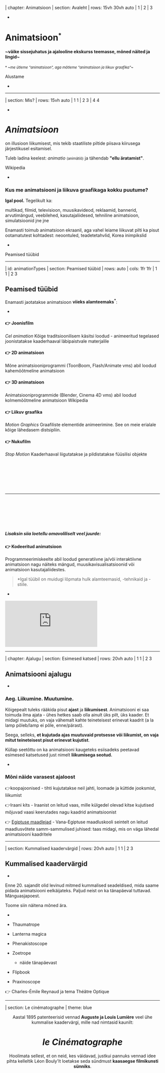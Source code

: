 | chapter: Animatsioon
| section: Avaleht
| rows: 15vh 30vh auto
| 1
| 2
| 3

-

<!-- # <big><big><big>Inf◕&shy;graafika</big></big></big> -->

<h1 style="--base:1.75vw;">Animatsioon<sup><small>*</small></sup></h1>

#### ~väike sissejuhatus ja ajalooline ekskurss teemasse, mõned näited ja lingid~

<small>* ~*me ütleme "animatsioon", aga mõtleme "animatsioon ja liikuv graafika"*~</small>


<f-link to="Mis?">Alustame</f-link> <f-arrow-icon />

-

<!-- <f-notes title="Lisa">HEi hei</f-notes> -->

---










| section: Mis?
| rows: 15vh auto
| 1 1
| 2 3
| 4 4
    


-

# <var>Animatsioon</var>

on illusioon liikumisest, mis tekib staatiliste piltide piisava kiirusega järjestikusel esitamisel.
    
Tuleb ladina keelest: <var>animatio</var> <small>(animātiō)</small> ja tähendab **"ellu äratamist"**.

<f-link to="https://en.wikipedia.org/wiki/Animation">Wikipedia</f-link>

-

### Kus me animatsiooni ja liikuva graafikaga kokku puutume?

**Igal pool.** Tegelikult ka:

multikad, filmid, televisioon, muusikavideod, reklaamid, bannerid, arvutimängud, veebilehed, kasutajaliidesed, tehniline animatsioon, simulatsioonid jne jne

Enamasti toimub animatsioon ekraanil, aga vahel leiame liikuvat pilti ka pisut ootamatutest kohtadest: <f-link to="https://www.youtube.com/watch?v=lA-dU44my-g">neoontuled</f-link>, <f-link to="https://www.youtube.com/watch?v=cj32w5z81Ak">teadetetahvlid</f-link>, <f-link to="https://www.youtube.com/watch?v=DkuVe826Pgk">Korea inimpikslid</f-link>

-

<f-link to="animationTypes">Peamised tüübid</f-link> <f-arrow-icon />

---




| id: animationTypes
| section: Peamised tüübid
| rows: auto
| cols: 1fr 1fr
| 1 1
| 2 3

## Peamised tüübid

Enamasti jaotatakse animatsioon **viieks alamteemaks<sup>*</sup>**:

-

#### 👉 Joonisfilm
<var>Cel animation</var>
Kõige traditsioonilisem käsitsi loodud - animeeritud tegelased joonistatakse kaaderhaaval läbipaistvale materjalile

#### 👉 2D animatsioon
Mõne animatsiooniprogrammi (ToonBoom, Flash/Animate vms) abil loodud kahemõõtmeline animatsioon

#### 👉 3D animatsioon
Animatsiooniprogrammide (Blender, Cinema 4D vms) abil loodud kolmemõõtmeline animatsioon
<f-link to="https://en.wikipedia.org/wiki/Computer_animation">Wikipedia</f-link>

#### 👉 Liikuv graafika
<var>Motion Graphics</var>
Graafiliste elementide animeerimine. See on meie erialale kõige lähedasem distsipliin.

#### 👉 Nukufilm
<var>Stop Motion</var>
Kaaderhaaval liigutatakse ja pildistatakse füüsilisi objekte

<hr style="margin:3vh 0" />

##### Lisaksin siia loetellu omavoliliselt veel juurde:

#### 👉 Kodeeritud animatsioon
Programmeerimiskeelte abil loodud generatiivne ja/või interaktiivne animatsioon nagu näiteks mängud, muusikavisualisatsioonid või animatsioon kasutajaliidestes.

<blockquote>

*Igal tüübil on muidugi lõpmata hulk alamteemasid, -tehnikaid ja -stiile. 

</blockquote>

-

<div class="video-responsive" style="position:sticky; top:22vh;">
    <iframe src="https://www.youtube.com/embed/NZbrdCAsYqU" frameborder="0" allow="accelerometer; autoplay; encrypted-media; gyroscope; picture-in-picture" allowfullscreen ></iframe>
</div>


---






| chapter: Ajalugu
| section: Esimesed katsed
| rows: 20vh auto
| 1 1
| 2 3

## Animat&shy;siooni ajalugu

-

### Aeg. Liikumine. Muutumine.

Kõigepealt tuleks rääkida pisut **ajast** ja **liikumisest**. Animatsiooni ei saa toimuda ilma ajata - ühes hetkes saab olla ainult üks pilt, üks kaader. Et midagi muutuks, on vaja vähemalt kahte teineteisest erinevat kaadrit (a la lamp põleb/lamp ei põle,  enne/pärast). 

Seega, selleks, **et kujutada ajas muutuvaid protsesse või liikumist, on vaja mitut teineteisest pisut erinevat kujutist**. 

Küllap seetõttu on ka animatsiooni kaugeteks esiisadeks peetavad esimesed katsetused just nimelt **liikumisega seotud.**

-

### Mõni näide varasest ajaloost

👉<f-link to="https://www.google.ee/search?num=10&hl=et&site=imghp&tbm=isch&source=hp&biw=1600&bih=742&q=cave+paintings+motion&oq=cave+paintings+motion&gs_l=img.3...3664.9478.0.10159.21.7.0.14.14.0.118.719.3j4.7.0.crnk_timediscounta..0.0...1ac.1.jPf-Qh6YNVg">koopajoonised</f-link> - tihti kujutatakse neil jahti, loomade ja küttide jooksmist, liikumist

👉<f-link to="https://en.wikipedia.org/wiki/History_of_Iranian_animation">Iraani kits</f-link> - Iraanist on leitud vaas, mille külgedel olevad kitse kujutised mõjuvad vaasi keerutades nagu kaadrid animatsioonist

👉 <a href="https://en.wikipedia.org/wiki/History_of_animation#/media/File:Egyptmotionseries.jpg" target="_blank">Egiptuse maadlejad</a> - Vana-Egiptuse maadluskooli seintelt on leitud maadlusvõtete samm-sammulised juhised: taas midagi, mis on väga lähedal animatsiooni kaadritele


---





| section: Kummalised kaadervärgid
| rows: 20vh auto
| 1 1
| 2 3

## Kummalised kaadervärgid

-

Enne 20. sajandit olid levinud mitmed kummalised seadeldised, mida saame pidada animatsiooni eelkäijateks. Paljud neist on ka tänapäeval tuttavad. Mänguasjapoest.

Toome siin näitena mõned ära.

-

- <f-link to="http://upload.wikimedia.org/wikipedia/commons/9/9f/Taumatropio_fiori_e_vaso%2C_1825.gif">Thaumatrope</f-link>
- <f-link to="http://www.youtube.com/watch?v=XzCNB6z4PUc">Lanterna magica</f-link> 
- <f-link to="http://en.wikipedia.org/wiki/Phenakistoscope">Phenakistoscope</f-link> 
- <f-link to="http://en.wikipedia.org/wiki/Zoetrope">Zoetrope</f-link> 
    - <f-link to="http://www.youtube.com/watch?v=fIdm_g8sX1A">näide tänapäevast</f-link>
- <f-link to="http://www.youtube.com/watch?v=9X7cfU4umaM">Flipbook</f-link>
- <f-link to="http://en.wikipedia.org/wiki/Praxinoscope">Praxinoscope</f-link>


👉 Charles-Émile Reynaud ja tema <f-link to="http://www.youtube.com/watch?v=TAUA6pg_EXk">Théâtre Optique</f-link>


---




| section: Le cinématographe
| theme: blue

<center style="height:75vh">
    
Aastal 1895 patenteerisid vennad **Auguste ja Louis Lumière** 
veel ühe kummalise kaadervärgi, mille nad nimtasid kaunilt:

# <f-link to="http://en.wikipedia.org/wiki/Cin%C3%A9matographe"><var>le Cinématographe</var></f-link>

Hoolimata sellest, et on neid, kes väidavad, justkui pannuks vennad idee pihta kelleltik <f-link to="https://en.wikipedia.org/wiki/L%C3%A9on_Bouly">Léon Bouly'lt</f-link> 
loetakse seda sündmust **kaasaegse filmikunsti sünniks**.
    
</center>

---




| section: 20. sajand
| cols: 1fr 3fr
| rows: 20vh auto
| 1 1
| 2 3

## Mis edasi sai?

-

Edasi ei jõua selle materjali raames enam üksikasjalikult kirjeldada, sest läks hulluks mölluks.

Paneme siia video, mis selle lühidalt kokku võtab.

Olgu lihtsalt ära märgitud, et lisaks videos näidatud Ameerikale ja Jaapanile arenes animatsioonikultuur vägevasti ka Euroopas ja Nõukogude Liidus.

Meist oleks väga kena ka neil teemadel pisut peatuda, aga hetkel pole mahti...

-

<div class="video-responsive">
    <iframe src="https://www.youtube.com/embed/mbpLpxi9rJY" frameborder="0" allow="accelerometer; autoplay; encrypted-media; gyroscope; picture-in-picture" allowfullscreen ></iframe>
</div>


---


| section: Arvutianimatsiooni ajalugu
| cols: 2fr 3fr 3fr
| rows: 15vh auto
| 1 1 1
| 2 3 4
| 2 5 6


## Arvuti&shy;animatsiooni ajalugu

-

Siin saame me tänuväärselt toetuda ülilaheda Youtube kanali <f-link to="https://www.youtube.com/channel/UCVHlFYlliwmtOCI5ohPu4Zg">picsandportraits</f-link> poolt loodud sarjas **"A Brief History of Computer Animation"**  loodud neljale videole.

Kordusena võtab selle esimene osa kokku ka palju juba läbi räägitud teemasid.

-

<div class="video-responsive">
    <iframe src="https://www.youtube.com/embed/w1kRcfs1GNs" frameborder="0" allow="accelerometer; autoplay; encrypted-media; gyroscope; picture-in-picture" allowfullscreen ></iframe>
</div>

-

<div class="video-responsive">
    <iframe src="https://www.youtube.com/embed/IhQp6eol76c" frameborder="0" allow="accelerometer; autoplay; encrypted-media; gyroscope; picture-in-picture" allowfullscreen ></iframe>
</div>

-

<div class="video-responsive">
    <iframe src="https://www.youtube.com/embed/94yYs1eVU1Y" frameborder="0" allow="accelerometer; autoplay; encrypted-media; gyroscope; picture-in-picture" allowfullscreen ></iframe>
</div>

-

<div class="video-responsive">
    <iframe src="https://www.youtube.com/embed/3PBXJhS446w" frameborder="0" allow="accelerometer; autoplay; encrypted-media; gyroscope; picture-in-picture" allowfullscreen ></iframe>
</div>

---






| section: Liikuva graafika ajalugu
| cols: 2fr 3fr
| rows: 20vh auto
| 1 1
| 2 3



## Liikuva graafika ajalugu

-

Saagu siia lõppu eraldi ka kiire pilguheit liikuva graafika ajaloole.

Lisaks sellele videole, on siin õnneks olemas üks tänuväärne <f-link to="https://www.youtube.com/playlist?list=PLgW3t2TSyvLCAMN-bP4Kh_YK8sR8YaMvi">Youtube playlist</f-link> paljude oluliste teostega, millest videos juttu, aga seal on palju muud huvitavat veel lisaks.

-

<div class="video-responsive">
    <iframe src="https://www.youtube.com/embed/eckc7fgfM0g" frameborder="0" allow="accelerometer; autoplay; encrypted-media; gyroscope; picture-in-picture" allowfullscreen ></iframe>
</div>

---



















| chapter: Animatsiooniteooria
| section: Põhimõisted
| cols: 1fr 3fr
| rows: 15vh auto
| 1 1
| 2 3
| 4 5
| 6 7
| 8 9

## Seletame lahti mõned animatsiooni põhimõisted

-

#### Kaader ehk *frame*

-

<var>Kaader</var> on üks staatiline hetk või pilt, millest animatsioon koosneb.

-

#### Kaadrisagedus ehk *framerate*

-

<var>Kaadrisagedus</var> määrab ära, mitu kaadrit/pilti ühes sekundis näidatakse. 

Tähistatakse enamasti lühendiga <var>FPS</var> (frames-per-second): kaadrit ühe sekundi kohta. 

Niisiis – ühe sekundi animeerimiseks peame looma kaadrisageduses määratud arvu pilte. Seega – mida suurem on antud animatsiooni kaadrisagedus, seda töömahukam on selle loomine. (24fps nõuab 24 kaadrit sekundi jooksul; 12fps nõuab 12, 3fps 3 pilti jne)

Traditsiooniline kaadrisagedus  oli enamasti 24fps, töömahu kokku hoidmise eesmägil kasutatakse vahel ka näiteks poole “hõredamat” sagedust, 12fps. Või siis on kaadrisagedus tehniliselt võttes ikkagi 24, aga iga eraldi pilti näidatakse meile kahe kaadri kaupa. Muidugi on võimalikud ka 12 ja 24 vahepealsed või hoopis muud variandid. 

Siin näitena üks erinevate <f-link to="https://www.youtube.com/watch?v=x_bBUhhKmpA">kaadrisageduste võrdlus</f-link>. 
Videost paistab, et tegelikult on võimalik liikumise illusiooni suht edukalt edasi anda ka 6 kaadrit sekundis, aga mida kõrgem sagedus, seda sujuvam liikumine.

-

#### Võtmekaader ehk *keyframe* ja *inbetweening* e. *tweening*  

-

Ajalooliselt (või ilmselt käib see nii ka täna) joonistas esimestes suurtes animatsioonikompaniides (nt Disney) “boss” valmis olulisemad, ehk <var>võtmekaadrid</var> (ilmekamad vaated, poosid, näoilmed jne). Võtmekaadrite vahelised kaadrid joonistas “madalama astme” animaator ja sealt tuligi mõiste <var>inbetweening</var> – inglise keeles *“between”* tähendab ju “millegi vahel”. 

See kontseptsioon on kandunud edasi tänapäevastesse animatsiooniprogrammidesse, kus animeeritava objekti alg- ja lõppkaadid, st võtmekaadrid, määrame meie ja arvuti arvutab ning kuvab meile automaatselt nende vahele jäävad kaadrid. 

Sõna *inbetweening* on aja jooksul tasapisi lühenenud mõisteks <var>tween</var>. Head eesti keelset vastet ei oskagi kahjuks tuua.

-

#### Easing ehk “kiirendus ja aeglustus” 

<blockquote>

Antud teema visualiseerimisel on loodetavasti abiks ka <f-link to="https://designstem.github.io/projects/easing/">see simulaator</f-link>

</blockquote>

-

Animeerida mingi objekti liikumist ühtlase kiirusega (ehk lineaarselt) punktist A punkti B (näiteks vasakult>paremale) on võrdlemisi lihtne – peame lihtsalt määrama järgmised asjaolud:

- mis on punkti A ja B **vahemaa** (näiteks sentimeetrites)
- mis **aja** jooksul peab animeeritav objekt punktist A punkti B jõudma (näiteks sekundites)
- kui suur on loodava animatsiooni **kaadrisagedus** (mitu kaadrit sekundis e. mis on fps)

Nende andmete põhjal saab objekti igas kaadris vaja mineva asukoha nihke võrreldes eelmise kaadriga välja arvutada järgmise valemi abil:

<blockquote>

<f-math>nihe = \frac{vahemaa}{(aeg \times fps)}<f-math> 

</blockquote>

Nagu ikka, teeme sulgudes oleva tehte kõigepealt – niisiis korrutame esmalt aja kaadrisagedusega ja siis jagame punktide A>B vahemaa saadud tulemusega.

#### Näide 1 

Oletame, et punktide A>B vahemaa on 24cm ja kaadrisagedus on 12. Kui me soovime, et objekt liiguks punktide A>B vahel 1 sekundi jooksul, siis eelpool toodud valemi järgi saame: nihe=24/(1*12)=2cm

Seega peaks igas kaadris objekt edasi liikuma 2 cm võrra. 

#### Näide 2 

Kõik jääb samaks, aga objekt liigub A>B vahel poole aeglasemalt, st 2 sekundi jooksul – saame tulemuseks: nihe=24/(2*12)=1cm igas kaadris.

#### Näide 3 
Endiselt kõik sama, aga liikumine toimub A>B vahel 3 sekundi jooksul, seega: nihe=24/(3*12)=0.66cm igas kaadris. 

#### Näide 4 
muudame prooviks teisi parameetreid. Oletame, et punktide A>B vahemaa on nüüd 48cm, kaadrisagedus endiselt 12 ja aeg 1 sekund. Valemi järgi arvutades nihe=48/(1*12)=4cm. See on sarnane näitega 1, lihtsalt A>B vahemaa on poole suurem. Seega on ka loogiline, et nüüd peab igas kaadris objekt poole suurema vahemaa läbima, et 1 sekundi jooksul punktist A punkti B jõuda. 

Lihtne, eksole.

Samas kohtame me eelpool toodud täiesti ühtlast (lineaarset) liikumist üliharva – nii liigutavad end peamiselt ainult robotid. Et animatsioonile tõeliselt “elu sisse puhuda”, peaksime püüdma reaalsust võimalikult loomutruult jäljendada (isegi kui me liigutame täiesti abstraktseid objekte, on nende liikumist reeglina meeldivam jälgida kui nad imiteerivad “päris elu” (noh, mitte viimsete peensusteni, aga enam-vähem siiski)) ja siin tulevadki mängu füüsikareeglid: kiirendus, aeglustus, gravitatsioon, inerts, hõõrdejõud, elastsus, kehade erinev kaal jne jne.

Võtame lihtsustamise mõttes esialgu mõne tuttava objekti kiirenduse ja aeglustuse. Näiteks auto ei hakka kunagi paigalt hetkega sõitma ühtlase kiirusega 100 km/h (selline stsenaarium väljendaks siis eelpool toodud lineaarset liikumist ja oleks vähemalt autos istuja jaoks võrdlemisi rõve kogemus – veel drastilisem oleks 100 km/h liikuva auto peatumine ühe hetkega – seda saab kogeda ainult täiega vastu betoonseina sõites) 

Tegelikult on ju sõitu alustades kiirus 0 ja see hakkab tasapisi suurenema (5, 10, 25, 50, 80, ...), kuni saavutab lõppkiiruse 100 km/h. 

Kui me tahame nüüd sellist sõitu alustavat autot elutruult animeerida, peaksime esimestes kaadrites liigutama autot õige pisut edasi (justkui 5km/h) ja igas järgnevas natuke rohkem (10, 25, 50) – iga kaadris toimuv nihe oleks ebaühtlane ja kogu aeg pisut suurenev. 

Pidurdades toimub vastupidine efekt – igas kaadris toimuv nihe väheneb võrreldes eelmisega.

Seda tüüpi liikumisi loomutruult animeerida nõuab juba palju suuremat kogemust kui ühtlase kiirusega lineaarset. Kui lineaarse liikumise välja arvutamiseks oli meil eespool võrdlemisi lihtne valem, siis erinevat tüüpi ebaühtlased liikumised nõuavad palju keerulisemaid arvutusi. 

Õnneks tulevad ka siin arvutianimatsioonide puhul appi animatsiooniprogrammid ja -skriptid, kus enamasti on juba sisse ehitatud erinevad easing funktsioonid. 

Aga esialgu piisab vast sellest teadmisest et ease-in tähistab objekti kiirendamist ja ease-out aeglustamist/pidurdamist. 
Lõpuks veel mõned easingute-visualiseerijate lingid, kõik pisut erinevad, aga asja olemust peaks vast aitama selgitada.

http://easings.net/ 
https://codepen.io/juliangarnier/pen/mWdraw 
https://greensock.com/ease-visualizer (seal see “Power0” on sama nagu meil siin “linear”) 

---





| section: 12 printsiipi

## 12 animatsiooni&shy;printsiipi

Kuidas erinevad objektid liikudes käituvad? Või õigemini – kuidas nad tegelikult ei käitu, aga kuidas me aitame neil ennast paremini “väljendada”.
Disney Company andis 1981 välja raamatu “12 principles of animation”
https://en.wikipedia.org/wiki/12_basic_principles_of_animation 
Vahepealse aja jooksul on neid põhimõtteid illustreerinud mitmed animaatorid, näiteks:
https://www.youtube.com/watch?v=haa7n3UGyDc&list=PL-bOh8btec4CXd2ya1NmSKpi92U_l6ZJd 
Kogu eelnev väga lühidalt:
https://vimeo.com/93206523 
https://www.creativebloq.com/advice/understand-the-12-principles-of-animation 

https://www.youtube.com/watch?v=yiGY0qiy8fY 
Ja taas: ehkki algsed põhimõtted on kirjeldatud karakteranimatsiooni põhjal, mis tähendab, et tegelasteks on inimene, kiisu või liblikas, peaks samu printsiipe järgima ka abstraktsemaid objekte, ehk kuubikuid, kolmnurki, teksti, kasutajaliidese elemente jne animeerides. Seda aitab meelde tuletada järgmine link:
https://cssanimation.rocks/principles/  


---




| section: Tehnikaid ja näiteid

## Animatsiooni&shy;tehnikaid koos näidetega


Stop-motion - kõige traditsioonilisem animatsioonitehnika - kaamera ees vahetatakse joonistatud kaadreid, mis teineseisest pisut erinevad või nihutatakse objekte, iga joonistus või pisike nihe pildistatakse üles. Üles pildistatud kaadrid videoks kokku pannes tekib illusioon liikumisest.
https://en.wikipedia.org/wiki/Stop_motion 
nn “nukufilm” (legod, paberist lamenukud, päris inimesed jne)
nn “tahvlianimatsioon” https://www.youtube.com/watch?v=6vZ0iqUS6sg


Lihtne Ametikooli jõulutervitus 2015: https://www.youtube.com/watch?v=FMvLLQwxkoY 
Jõulutervitus 2013: https://www.youtube.com/watch?v=aUmZahfh07g 
Veel üks siin tehtud: https://www.youtube.com/watch?v=YlZemcvGzzM& 
Timelapse - kaamera on paigal ja teeb objektiivi ette jäävast mingi kindla vaheaja järel pildi.
graphy https://en.wikipedia.org/wiki/Time-lapse_photo
Hyperlapse - kaamera liigub ja teeb objektiivi ette jäävast mingi kindla vaheaja järel pildi.
https://en.wikipedia.org/wiki/Hyperlapse 
Mõned Androidi äppid: https://petapixel.com/2014/10/05/3-hyperlapse-alternatives-android-users-feeling-left-instagram/ (otsige lisa)
Näiteks Microsoft Hyperlapse (Androididele) töötab lihtsalt, kiirelt ja korralikult: https://play.google.com/store/apps/details?id=com.microsoft.hyperlapsemobile&hl=en 
Parallax
https://www.youtube.com/watch?v=5jhYrF-SxOI 
https://www.youtube.com/watch?v=cUfmUPhApJ0 - siin on kasutatud pildi osade liigutamiseks lisaks veel ühte efekti, nn “puppet pin” tööriista. Selle kohta ka link igaks juhuks: https://www.youtube.com/watch?v=aXxh6OsamhY 
Parallax tutorial: https://www.youtube.com/watch?v=XdYEzui3Ttc 
Motion capture / tracking
https://www.engadget.com/2014/07/14/motion-capture-explainer/ 


https://www.youtube.com/watch?v=0ToPGhr_muI 
https://www.youtube.com/watch?annotation_id=annotation_830103433&feature=iv&src_vid=uG1MRzJpaPw&v=ulH-pumQbO8 
Cinemagraph
https://www.youtube.com/watch?v=-dD_yeVMUzo 
http://i.giphy.com/3o84UaVKBS9b0Xw2RO.gif (Lauri tehtud)
http://www.atlasobscura.com/articles/cinemagraph-waves Lained
Title design
tegelikult eraldi tiba pikem teema, lisan siia lihtsalt endale reminderina (Oliver)
Rotoscoping
https://en.wikipedia.org/wiki/Rotoscoping 
https://www.youtube.com/watch?v=SbPgprcMtjo 
https://www.youtube.com/watch?v=hkjDUERgCQw 
Morphing 
https://en.wikipedia.org/wiki/Morphing 
https://www.youtube.com/watch?v=r56pUyN-MVM 
https://www.youtube.com/watch?v=JY38kZFbGcY 

Varia (mitmesugust erinevat kraami)
https://en.wikipedia.org/wiki/Mannequin_Challenge 
https://www.youtube.com/watch?v=02AlRs-zlW8 
Timelapse + “Tilt-Shift” efekt:  https://petapixel.com/2013/10/25/must-see-tilt-shift-time-lapse-shows-incredibly-creative-way-use-effect/ 
https://www.youtube.com/watch?v=EOOQRPwcsT8 